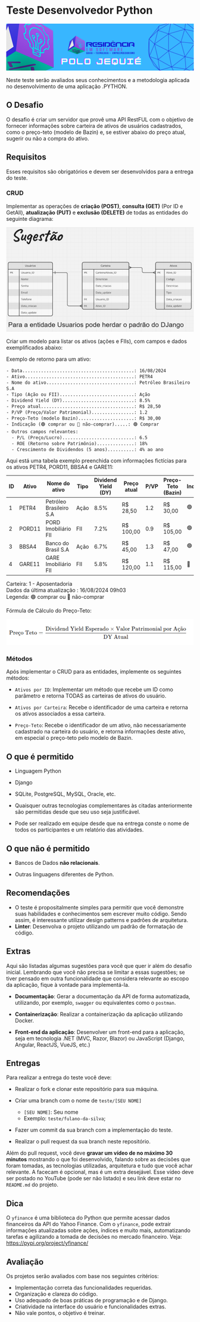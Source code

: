 # Teste Desenvolvedor Python

![Aiko](imagens/logo.png)

Neste teste serão avaliados seus conhecimentos e a metodologia aplicada no desenvolvimento de uma aplicação .PYTHON.

## O Desafio

O desafio é criar um servidor que provê uma API RestFUL com o objetivo de fornecer informações sobre carteira de ativos de usuários cadastrados, como o preço-teto (modelo de Bazin) e, se estiver abaixo do preço atual, sugerir ou não a compra do ativo.

## Requisitos

Esses requisitos são obrigatórios e devem ser desenvolvidos para a entrega do teste.

### CRUD

Implementar as operações de **criação (POST)**, **consulta (GET)** (Por ID e GetAll), **atualização (PUT)** e **exclusão (DELETE)** de todas as entidades do seguinte diagrama:

![Diagrama](imagens/diagrama.png)

Criar um modelo para listar os ativos (ações e FIIs), com campos e dados exemplificados abaixo:

Exemplo de retorno para um ativo:
```
- Data..........................................: 16/08/2024
- Ativo.........................................: PETR4
- Nome do ativo.................................: Petróleo Brasileiro S.A
- Tipo (Ação ou FII)............................: Ação
- Dividend Yield (DY)...........................: 8.5%
- Preço atual...................................: R$ 28,50
- P/VP (Preço/Valor Patrimonial)................: 1.2
- Preço-Teto (modelo Bazin).....................: R$ 30,00
- Indicação (🟢 comprar ou 🔴 não-comprar).....: 🟢 Comprar
- Outros campos relevantes:
  - P/L (Preço/Lucro)...........................: 6.5
  - ROE (Retorno sobre Patrimônio)..............: 18%
  - Crescimento de Dividendos (5 anos)..........: 4% ao ano
```
Aqui está uma tabela exemplo preenchida com informações fictícias para os ativos PETR4, PORD11, BBSA4 e GARE11:

| **ID** | **Ativo** | **Nome do ativo**           | **Tipo** | **Dividend Yield (DY)** | **Preço atual** | **P/VP** | **Preço-Teto (Bazin)** | **Indicação** | **P/L** | **ROE** |
|--------|-----------|-----------------------------|----------|-------------------------|-----------------|----------|------------------------|---------------|---------|---------|
| 1      | PETR4     | Petróleo Brasileiro S.A     | Ação     | 8.5%                    | R$ 28,50        | 1.2      | R$ 30,00               | 🟢            | 6.5     | 18%    | 
| 2      | PORD11    | PORD Imobiliário FII        | FII      | 7.2%                    | R$ 100,00       | 0.9      | R$ 105,00              | 🟢            | 10.0    | 12%    | 
| 3      | BBSA4     | Banco do Brasil S.A         | Ação     | 6.7%                    | R$ 45,00        | 1.3      | R$ 47,00               | 🟢            | 8.0     | 15%    | 
| 4      | GARE11    | GARE Imobiliário FII        | FII      | 5.8%                    | R$ 120,00       | 1.1      | R$ 115,00              | 🔴            | 12.0    | 10%    | 

Carteira: 1 - Aposentadoria<br />
Dados da última atualização : 16/08/2024 09h03<br />
Legenda: 🟢 comprar ou 🔴 não-comprar<br />

Fórmula de Cálculo do Preço-Teto:

![Preço-Teto](imagens/preco-teto.png)

### Métodos

Após implementar o CRUD para as entidades, implemente os seguintes métodos:

* `Ativos por ID`: Implementar um método que recebe um ID como parâmetro e retorna TODAS as carteiras de ativos do usuário.

* `Ativos por Carteira`: Recebe o identificador de uma carteira e retorna os ativos associados a essa carteira.

* `Preço-Teto`: Recebe o identificador de um ativo, não necessariamente cadastrado na carteira do usuário, e retorna informações deste ativo, em especial o preço-teto pelo modelo de Bazin.

## O que é permitido

* Linguagem Python

* Django

* SQLite, PostgreSQL, MySQL, Oracle, etc.

* Quaisquer outras tecnologias complementares às citadas anteriormente são permitidas desde que seu uso seja justificável.

* Pode ser realizado em equipe desde que na entrega conste o nome de todos os participantes e um relatório das atividades.

## O que não é permitido

* Bancos de Dados **não relacionais**.
  
* Outras linguagens diferentes de Python.

## Recomendações

* O teste é propositalmente simples para permitir que você demonstre suas habilidades e conhecimentos sem escrever muito código. Sendo assim, é interessante utilizar design patterns e padrões de arquitetura.
* **Linter**: Desenvolva o projeto utilizando um padrão de formatação de código.

## Extras

Aqui são listadas algumas sugestões para você que quer ir além do desafio inicial. Lembrando que você não precisa se limitar a essas sugestões; se tiver pensado em outra funcionalidade que considera relevante ao escopo da aplicação, fique à vontade para implementá-la.

* **Documentação**: Gerar a documentação da API de forma automatizada, utilizando, por exemplo, `swagger` ou equivalentes como o `postman`.

* **Containerização**: Realizar a containerização da aplicação utilizando Docker.

* **Front-end da aplicação**: Desenvolver um front-end para a aplicação, seja em tecnologia .NET (MVC, Razor, Blazor) ou JavaScript (Django, Angular, ReactJS, VueJS, etc.)

## Entregas

Para realizar a entrega do teste você deve:

* Realizar o fork e clonar este repositório para sua máquina.
  
* Criar uma branch com o nome de `teste/[SEU NOME]`
  * `[SEU NOME]`: Seu nome
  * Exemplo: `teste/fulano-da-silva`;
  
* Fazer um commit da sua branch com a implementação do teste.
  
* Realizar o pull request da sua branch neste repositório.

Além do pull request, você deve **gravar um vídeo de no máximo 30 minutos** mostrando o que foi desenvolvido, falando sobre as decisões que foram tomadas, as tecnologias utilizadas, arquitetura e tudo que você achar relevante. A facecam é opcional, mas é um extra desejável. Esse vídeo deve ser postado no YouTube (pode ser não listado) e seu link deve estar no `README.md` do projeto.

## Dica

O `yfinance` é uma biblioteca do Python que permite acessar dados financeiros da API do Yahoo Finance. Com o `yfinance`, pode extrair informações atualizadas sobre ações, índices e muito mais, automatizando tarefas e agilizando a tomada de decisões no mercado financeiro. 
Veja: https://pypi.org/project/yfinance/

## Avaliação

Os projetos serão avaliados com base nos seguintes critérios:
- Implementação correta das funcionalidades requeridas.
- Organização e clareza do código.
- Uso adequado de boas práticas de programação e de Django.
- Criatividade na interface do usuário e funcionalidades extras.
- Não vale pontos, o objetivo é treinar.
